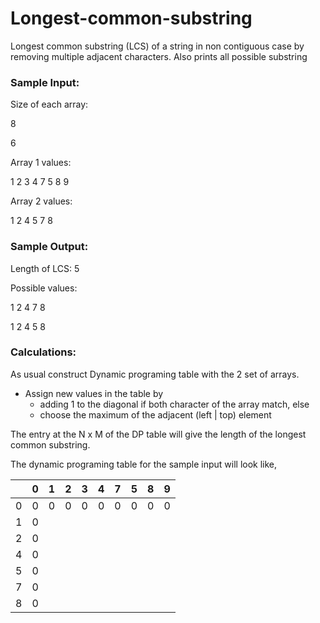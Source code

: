 # Longest-common-substring
Longest common substring (LCS) of a string in non contiguous case by removing multiple adjacent characters.
Also prints all possible substring


### Sample Input:
Size of each array:

8

6

Array 1 values: 

1 2 3 4 7 5 8 9

Array 2 values: 

1 2 4 5 7 8

### Sample Output:
Length of LCS: 5

Possible values: 

1 2 4 7 8 

1 2 4 5 8 

### Calculations:
As usual construct Dynamic programing table with the 2 set of arrays.
* Assign new values in the table by  
  * adding 1 to the diagonal if both character of the array match, else 
  * choose the maximum of the adjacent (left | top) element

The entry at the N x M of the DP table will give the length of the longest common substring.

The dynamic programing table for the sample input will look like,

|   |  0  |  1  |  2  |  3  |  4  |  7  |  5  |  8  |  9  |
|---|:---:|:---:|:---:|:---:|:---:|:---:|:---:|:---:|:---:|
| 0 |  0  |  0  |  0  |  0  |  0  |  0  |  0  |  0  |  0  |
| 1 |  0  |
| 2 |  0  |
| 4 |  0  |
| 5 |  0  |
| 7 |  0  |
| 8 |  0  |
